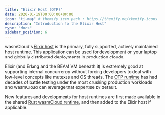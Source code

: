 ```yaml
---
title: "Elixir Host (OTP)"
date: 2020-01-19T00:00:00+00:00
icon: "ti-map" # themify icon pack : https://themify.me/themify-icons
description: "Introduction to the Elixir Host"
type: "docs"
sidebar_position: 6
---
```


wasmCloud's [Elixir host](https://github.com/wasmcloud/wasmcloud-otp) is the primary, fully supported, actively maintained host runtime. This application can be used for development on your laptop and globally distributed deployments in production clouds.

Elixir (and Erlang and the BEAM VM beneath it) is extremely good at supporting internal concurrency without forcing developers to deal with low-level concepts like mutexes and OS threads. The [OTP runtime](https://www.erlang.org/doc/design_principles/des_princ.html) has had decades of battle testing under the most crushing production workloads and wasmCloud can leverage that expertise by default.

New features and developments for host runtimes are first made available in the shared [Rust wasmCloud runtime](https://github.com/wasmcloud/wasmcloud), and then added to the Elixir host if applicable.